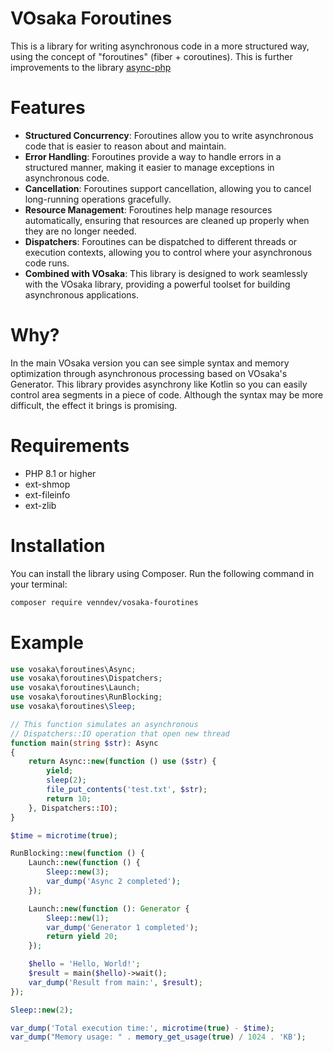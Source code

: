 # VOsaka Foroutines
This is a library for writing asynchronous code in a more structured way, using the concept of "foroutines" (fiber + coroutines).
This is further improvements to the library [async-php](https://github.com/terremoth/php-async)

# Features
- **Structured Concurrency**: Foroutines allow you to write asynchronous code that is easier to reason about and maintain.
- **Error Handling**: Foroutines provide a way to handle errors in a structured manner, making it easier to manage exceptions in asynchronous code.
- **Cancellation**: Foroutines support cancellation, allowing you to cancel long-running operations gracefully.
- **Resource Management**: Foroutines help manage resources automatically, ensuring that resources are cleaned up properly when they are no longer needed.
- **Dispatchers**: Foroutines can be dispatched to different threads or execution contexts, allowing you to control where your asynchronous code runs.
- **Combined with VOsaka**: This library is designed to work seamlessly with the VOsaka library, providing a powerful toolset for building asynchronous applications.

# Why?
In the main VOsaka version you can see simple syntax and memory optimization through asynchronous processing based on VOsaka's Generator. This library provides asynchrony like Kotlin so you can easily control area segments in a piece of code. Although the syntax may be more difficult, the effect it brings is promising.

# Requirements
- PHP 8.1 or higher
- ext-shmop
- ext-fileinfo
- ext-zlib

# Installation
You can install the library using Composer. Run the following command in your terminal:

```bash
composer require venndev/vosaka-fourotines
```

# Example
```php
use vosaka\foroutines\Async;
use vosaka\foroutines\Dispatchers;
use vosaka\foroutines\Launch;
use vosaka\foroutines\RunBlocking;
use vosaka\foroutines\Sleep;

// This function simulates an asynchronous
// Dispatchers::IO operation that open new thread
function main(string $str): Async
{
    return Async::new(function () use ($str) {
        yield;
        sleep(2);
        file_put_contents('test.txt', $str);
        return 10;
    }, Dispatchers::IO);
}

$time = microtime(true);

RunBlocking::new(function () {
    Launch::new(function () {
        Sleep::new(3);
        var_dump('Async 2 completed');
    });

    Launch::new(function (): Generator {
        Sleep::new(1);
        var_dump('Generator 1 completed');
        return yield 20;
    });

    $hello = 'Hello, World!';
    $result = main($hello)->wait();
    var_dump('Result from main:', $result);
});

Sleep::new(2);

var_dump('Total execution time:', microtime(true) - $time);
var_dump("Memory usage: " . memory_get_usage(true) / 1024 . 'KB');
```
